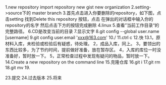 ﻿1.new repository     import repository     new gist   new organization
2.setting->source下的  master branch
3.首先点击进入你要删除的repository，如下图，点击setting
  找到Delete this repository 按钮，点击
  在弹出的对话框中输入你的repository的名字
  然后点击下方的按钮完成删除
4.linux
5.查看”当前工作目录“的完整路径。
6.CD是改变当前的目录
7.显示文字
8.git config --global user.name [username]
9.git config user.email 'xxx@163.com'
10./
11.ctrl c
12.快 
13.1，原材料入库，未检验或检验后有疑惑，待处理。
   2，成品入库，同上。
   3，要领出的东西比较多，为了节约时间，提前做好准备，放在暂存区。
   4，入库的库位一时没准备好，暂时放一下。
   5，正常检查过程中发现有疑问的物品，暂时放一下。
14.Create a new repository on the command line
15.克隆仓库
16.git i
17.git rm
18.git mv
19.



23.提交
24.过去版本
25.将来
